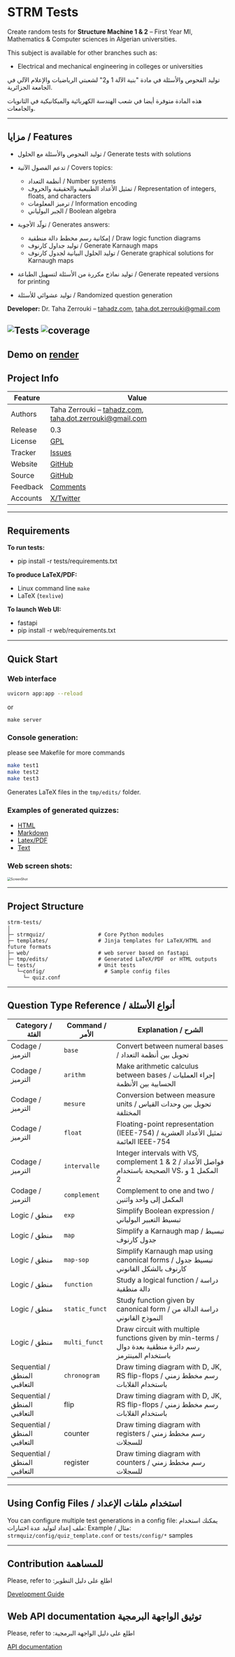 # STRM Tests

Create random tests for **Structure Machine 1 & 2** – First Year MI, Mathematics & Computer sciences in Algerian universities. 

This subject is available for other branches such as: 

* Electrical and mechanical engineering in colleges or universities



توليد الفحوص والأسئلة في مادة "بنية الآلة 1 و2" لشعبتي الرياضيات والإعلام الآلي في الجامعة الجزائرية.

هذه المادة متوفرة أيضا في شعب الهندسة الكهربائية والميكانيكية في الثانويات والجامعات.

---

## مزايا / Features

* توليد الفحوص والأسئلة مع الحلول / Generate tests with solutions
* تدعم الفصول الآتية / Covers topics:

  * أنظمة التعداد / Number systems
  * تمثيل الأعداد الطبيعية والحقيقية والحروف / Representation of integers, floats, and characters
  * ترميز المعلومات / Information encoding
  * الجبر البولياني / Boolean algebra
* تولّد الأجوبة / Generates answers:

  * إمكانية رسم مخطط دالة منطقية / Draw logic function diagrams
  * توليد جداول كارنوف / Generate Karnaugh maps
  * توليد الحلول البيانية لجدول كارنوف / Generate graphical solutions for Karnaugh maps
* توليد نماذج مكررة من الأسئلة لتسهيل الطباعة / Generate repeated versions for printing
* توليد عشوائي للأسئلة / Randomized question generation

**Developer:** Dr. Taha Zerrouki – [tahadz.com](http://tahadz.com), [taha.dot.zerrouki@gmail.com](mailto:taha.dot.zerrouki@gmail.com)

![Tests](https://github.com/linuxscout/strm-tests/actions/workflows/tests.yml/badge.svg)
![coverage](docs/coverage.svg)
---

## Demo on  [render](https://strm-tests.onrender.com/quiz?lang=en-ar) 

## Project Info

| Feature  | Value                                                        |
| -------- | ------------------------------------------------------------ |
| Authors  | Taha Zerrouki – [tahadz.com](http://tahadz.com), [taha.dot.zerrouki@gmail.com](mailto:taha.dot.zerrouki@gmail.com) |
| Release  | 0.3                                                          |
| License  | [GPL](https://github.com/linuxscout/strm-tests/blob/master/LICENSE) |
| Tracker  | [Issues](https://github.com/linuxscout/strm-tests/issues)    |
| Website  | [GitHub](https://github.com/linuxscout/strm-tests)           |
| Source   | [GitHub](https://github.com/linuxscout/strm-tests)           |
| Feedback | [Comments](https://github.com/linuxscout/strm-tests/issues)  |
| Accounts | [X/Twitter](https://x.com/linuxscout)                        |

---

## Requirements

**To run tests:**

* pip install -r tests/requirements.txt

**To produce LaTeX/PDF:**

* Linux command line `make`
* LaTeX (`texlive`)

**To launch Web UI:**

* fastapi
* pip install -r web/requirements.txt

---

## Quick Start

### Web interface

```bash
uvicorn app:app --reload
```

or 

```shell
make server
```



### Console generation:

please see Makefile for more commands

```bash
make test1
make test2
make test3
```

Generates LaTeX files in the `tmp/edits/` folder.

### Examples of  generated quizzes:

- [HTML](docs/examples/example-quizzes.html)
- [Markdown](docs/examples/example-quizzes.md)
- [Latex/PDF](docs/examples/example-quizzes.pdf)
- [Text](docs/examples/example-quizzes.txt)

### Web screen shots:

<img src="docs/screenshots/webscreenshot1.png" alt="ScreenShot" style="zoom:50%;" />

---

## Project Structure

```
strm-tests/
│
├─ strmquiz/                 # Core Python modules
├─ templates/                # Jinja templates for LaTeX/HTML and future formats
├─ web/                      # web server based on fastapi
├─ tmp/edits/                # Generated LaTeX/PDF  or HTML outputs
└─ tests/                    # Unit tests
   └─config/                   # Sample config files
     └─ quiz.conf
```

---

## Question Type Reference / أنواع الأسئلة

| Category / الفئة             | Command / الأمر | Explanation / الشرح                                          |
| ---------------------------- | --------------- | ------------------------------------------------------------ |
| Codage / الترميز             | `base`          | Convert between numeral bases / تحويل بين أنظمة التعداد      |
| Codage / الترميز             | `arithm`        | Make arithmetic calculus between bases / إجراء العمليات الحسابية بين الأنظمة |
| Codage / الترميز             | `mesure`        | Conversion between measure units / تحويل بين وحدات القياس المختلفة |
| Codage / الترميز             | `float`         | Floating-point representation (IEEE-754) / تمثيل الأعداد العشرية العائمة IEEE-754 |
| Codage / الترميز             | `intervalle`    | Integer intervals with VS, complement 1 & 2 / فواصل الأعداد الصحيحة باستخدام VS، المكمل 1 و 2 |
| Codage / الترميز             | `complement`    | Complement to one and two / المكمل إلى واحد واثنين           |
| Logic / منطق                 | `exp`           | Simplify Boolean expression / تبسيط التعبير البولياني        |
| Logic / منطق                 | `map`           | Simplify a Karnaugh map / تبسيط جدول كارنوف                  |
| Logic / منطق                 | `map-sop`       | Simplify Karnaugh map using canonical forms / تبسيط جدول كارنوف بالشكل القانوني |
| Logic / منطق                 | `function`      | Study a logical function / دراسة دالة منطقية                 |
| Logic / منطق                 | `static_funct`  | Study function given by canonical form / دراسة الدالة من النموذج القانوني |
| Logic / منطق                 | `multi_funct`   | Draw circuit with multiple functions given by min-terms / رسم دائرة منطقية بعدة دوال باستخدام المينترمز |
| Sequential / المنطق التعاقبي | `chronogram`    | Draw  timing diagram with D, JK, RS flip-flops / رسم مخطط زمني باستخدام القلابات |
| Sequential / المنطق التعاقبي | flip            | Draw  timing diagram with D, JK, RS flip-flops / رسم مخطط زمني باستخدام القلابات |
| Sequential / المنطق التعاقبي | counter         | Draw  timing diagram with registers / رسم مخطط زمني للسجلات  |
| Sequential / المنطق التعاقبي | register        | Draw  timing diagram with counters / رسم مخطط زمني للسجلات   |

---

## Using Config Files / استخدام ملفات الإعداد

You can configure multiple test generations in a config file:
يمكنك استخدام ملف إعداد لتوليد عدة اختبارات:
Example / مثال: `strmquiz/config/quiz_template.conf`  or `tests/config/*` samples

---

## Contribution للمساهمة

Please, refer to :اطلع على دليل التطوير  

 [Development Guide](docs/Contribution.md)



## Web API documentation توثيق الواجهة البرمجية

Please, refer to :اطلع على دليل الواجهة البرمجية  

 [َAPI documentation](docs/api.md)



